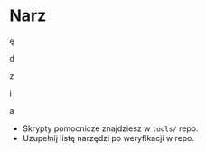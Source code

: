 # Narz

ę

d

z

i

a

- Skrypty pomocnicze znajdziesz w `tools/` repo.
- Uzupełnij listę narzędzi po weryfikacji w repo.
